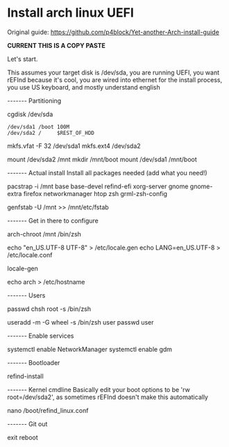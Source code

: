 # Install arch linux UEFI

Original guide: https://github.com/p4block/Yet-another-Arch-install-guide

**CURRENT THIS IS A COPY PASTE**


Let's start. 

This assumes your target disk is /dev/sda, you are running UEFI, you want rEFInd because it's cool, you are wired into ethernet for the install process, you use US keyboard, and mostly understand english

------- Partitioning

cgdisk /dev/sda

	/dev/sda1 /boot 100M
	/dev/sda2 /     $REST_OF_HDD

mkfs.vfat -F 32 /dev/sda1
mkfs.ext4 /dev/sda2

mount /dev/sda2 /mnt
mkdir /mnt/boot
mount /dev/sda1 /mnt/boot

------- Actual install
Install all packages needed (add what you need!)

pacstrap -i /mnt base base-devel refind-efi xorg-server gnome gnome-extra firefox networkmanager htop zsh grml-zsh-config

genfstab -U /mnt >> /mnt/etc/fstab 

------- Get in there to configure

arch-chroot /mnt /bin/zsh

echo "en_US.UTF-8 UTF-8" > /etc/locale.gen
echo LANG=en_US.UTF-8 > /etc/locale.conf

locale-gen

echo arch > /etc/hostname

------- Users

passwd
chsh root -s /bin/zsh

useradd -m -G wheel -s /bin/zsh user
passwd user

------- Enable services

systemctl enable NetworkManager
systemctl enable gdm

------- Bootloader

refind-install 

------- Kernel cmdline
Basically edit your boot options to be 'rw root=/dev/sda2', as sometimes rEFInd doesn't make this automatically

nano /boot/refind_linux.conf 

------- Git out

exit
reboot

